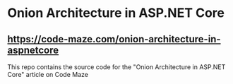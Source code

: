 # Onion Architecture in ASP.NET Core
## https://code-maze.com/onion-architecture-in-aspnetcore
This repo contains the source code for the "Onion Architecture in ASP.NET Core" article on Code Maze
